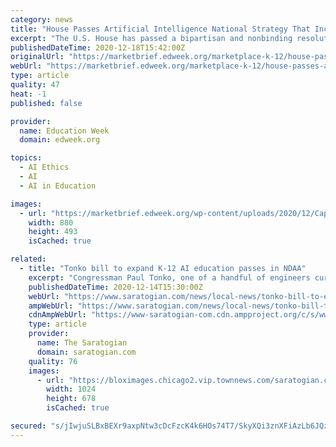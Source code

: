 ```yaml
---
category: news
title: "House Passes Artificial Intelligence National Strategy That Includes Education To-Do List"
excerpt: "The U.S. House has passed a bipartisan and nonbinding resolution to create a national AI strategy that, in part, highlights the need for continued planning in the area of education and AI."
publishedDateTime: 2020-12-18T15:42:00Z
originalUrl: "https://marketbrief.edweek.org/marketplace-k-12/house-passes-artificial-intelligence-national-strategy-includes-education-list/"
webUrl: "https://marketbrief.edweek.org/marketplace-k-12/house-passes-artificial-intelligence-national-strategy-includes-education-list/"
type: article
quality: 47
heat: -1
published: false

provider:
  name: Education Week
  domain: edweek.org

topics:
  - AI Ethics
  - AI
  - AI in Education

images:
  - url: "https://marketbrief.edweek.org/wp-content/uploads/2020/12/Capitol-BlueSky-900x500Socialmedia-Getty-880x493.jpg"
    width: 880
    height: 493
    isCached: true

related:
  - title: "Tonko bill to expand K-12 AI education passes in NDAA"
    excerpt: "Congressman Paul Tonko, one of a handful of engineers currently serving in Congress, announced his Artificial Intelligence Education Act has passed the House as part of this year’s"
    publishedDateTime: 2020-12-14T15:30:00Z
    webUrl: "https://www.saratogian.com/news/local-news/tonko-bill-to-expand-k-12-ai-education-passes-in-ndaa/article_54ccefa4-3a41-11eb-a1ea-a729bf440399.html"
    ampWebUrl: "https://www.saratogian.com/news/local-news/tonko-bill-to-expand-k-12-ai-education-passes-in-ndaa/article_54ccefa4-3a41-11eb-a1ea-a729bf440399.amp.html"
    cdnAmpWebUrl: "https://www-saratogian-com.cdn.ampproject.org/c/s/www.saratogian.com/news/local-news/tonko-bill-to-expand-k-12-ai-education-passes-in-ndaa/article_54ccefa4-3a41-11eb-a1ea-a729bf440399.amp.html"
    type: article
    provider:
      name: The Saratogian
      domain: saratogian.com
    quality: 76
    images:
      - url: "https://bloximages.chicago2.vip.townnews.com/saratogian.com/content/tncms/assets/v3/editorial/e/ee/eee4a3e4-445f-11ea-90a2-1b4c80ce84f5/5e347ffcdaa11.image.jpg?resize=1024%2C678"
        width: 1024
        height: 678
        isCached: true

secured: "s/jIwjuSLBxBEXr9axpNtw3cDcFzcK4k6HOs74T7/SkyXQi3znXFiAzLb6JQzUSQbcLwTlT6J3AS7DoslkuvYW/qhKZHKohYVrJl947t6cED6WfWAE8TbUpimuPCq+5ShEuSm3ur7gUriN9/VWAT5GF4OAsXVoQmp4/ae59TSbFLJLM3ailxp9h39FLqoCw7s/K92pS/+y00w00p9evce/W7MBmw0j+segUrtUCfUnOE1H6MIMSWH/nVTxruGp/lFZg4r5eh9oHXxeITuvoYFTTOt/+JWYQleT396pBYZTW2318gcuB1O2b4zmFbH5WGE8C1+4pxvIF9NLpUhNT03nwVI1Lp2Y6OZSXtQzTZRhU=;MzWhJOo1Wa8AYDhybocHXg=="
---
```


